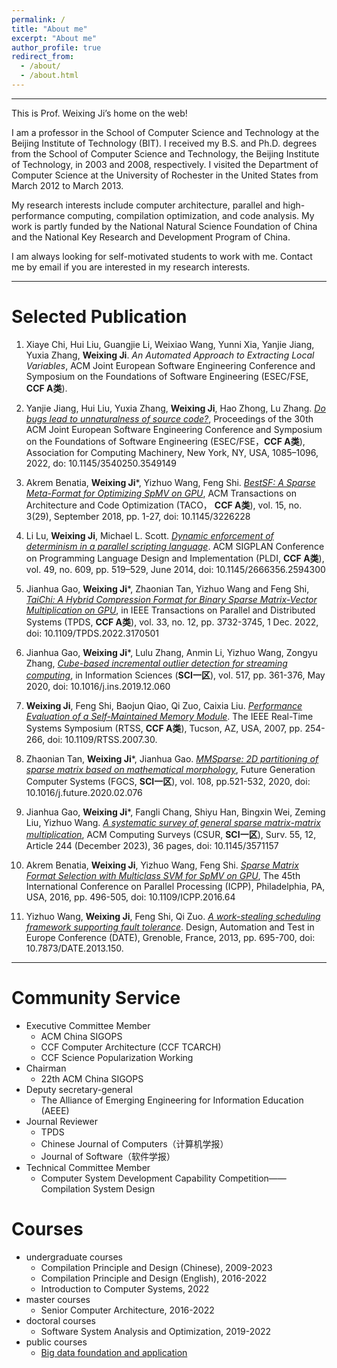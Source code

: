 ```yaml
---
permalink: /
title: "About me"
excerpt: "About me"
author_profile: true
redirect_from: 
  - /about/
  - /about.html
---
```


------
This is Prof. Weixing Ji’s home on the web!

I am a professor in the School of Computer Science and Technology at the Beijing Institute of Technology (BIT). I received my B.S. and Ph.D. degrees from the School of Computer Science and Technology, the Beijing Institute of Technology, in 2003 and 2008, respectively. I visited the Department of Computer Science at the University of Rochester in the United States from March 2012 to March 2013.

My research interests include computer architecture, parallel and high-performance computing, compilation optimization, and code analysis. My work is partly funded by the National Natural Science Foundation of China and the National Key Research and Development Program of China.

I am always looking for self-motivated students to work with me. Contact me by email if you are interested in my research interests.

------

Selected Publication
======
1. Xiaye Chi, Hui Liu, Guangjie Li, Weixiao Wang, Yunni Xia, Yanjie Jiang, Yuxia Zhang, **Weixing Ji**. *An Automated Approach to Extracting Local Variables*, ACM Joint European Software Engineering Conference and Symposium on the Foundations of Software Engineering (ESEC/FSE, **CCF A类**).

1. Yanjie Jiang, Hui Liu, Yuxia Zhang, **Weixing Ji**, Hao Zhong, Lu Zhang. [*Do bugs lead to unnaturalness of source code?*](https://doi.org/10.1145/3540250.3549149), Proceedings of the 30th ACM Joint European Software Engineering Conference and Symposium on the Foundations of Software Engineering (ESEC/FSE，**CCF A类**), Association for Computing Machinery, New York, NY, USA, 1085–1096, 2022, do: 10.1145/3540250.3549149

1. Akrem Benatia, **Weixing Ji**\*, Yizhuo Wang, Feng Shi. [*BestSF: A Sparse Meta-Format for Optimizing SpMV on GPU*](https://doi.org/10.1145/3226228), ACM Transactions on Architecture and Code Optimization (TACO， **CCF A类**), vol. 15, no. 3(29), September 2018, pp. 1-27, doi: 10.1145/3226228
 
1. Li Lu, **Weixing Ji**, Michael L. Scott. [*Dynamic enforcement of determinism in a parallel scripting language*](https://dl.acm.org/doi/abs/10.1145/2666356.2594300). ACM SIGPLAN Conference on Programming Language Design and Implementation (PLDI, **CCF A类**), vol. 49, no. 609, pp. 519–529, June 2014, doi: 10.1145/2666356.2594300

1. Jianhua Gao, **Weixing Ji**\*, Zhaonian Tan, Yizhuo Wang and Feng Shi, [*TaiChi: A Hybrid Compression Format for Binary Sparse Matrix-Vector Multiplication on GPU*](https://doi.org/10.1109/TPDS.2022.3170501), in IEEE Transactions on Parallel and Distributed Systems (TPDS, **CCF A类**), vol. 33, no. 12, pp. 3732-3745, 1 Dec. 2022, doi: 10.1109/TPDS.2022.3170501

1. Jianhua Gao, **Weixing Ji**\*, Lulu Zhang, Anmin Li, Yizhuo Wang, Zongyu Zhang, [*Cube-based incremental outlier detection for streaming computing*](https://doi.org/10.1016/j.ins.2019.12.060), in Information Sciences (**SCI一区**), vol. 517, pp. 361-376, May 2020, doi: 10.1016/j.ins.2019.12.060

1. **Weixing Ji**, Feng Shi, Baojun Qiao, Qi Zuo, Caixia Liu. [*Performance Evaluation of a Self-Maintained Memory Module*](https://ieeexplore.ieee.org/abstract/document/4408310). The IEEE Real-Time Systems Symposium (RTSS, **CCF A类**), Tucson, AZ, USA, 2007, pp. 254-266, doi: 10.1109/RTSS.2007.30.

1. Zhaonian Tan, **Weixing Ji**\*, Jianhua Gao. [*MMSparse: 2D partitioning of sparse matrix based on mathematical morphology*](https://doi.org/10.1016/j.future.2020.02.076), Future Generation Computer Systems (FGCS, **SCI一区**), vol. 108, pp.521-532, 2020, doi: 10.1016/j.future.2020.02.076

1. Jianhua Gao, **Weixing Ji**\*, Fangli Chang, Shiyu Han, Bingxin Wei, Zeming Liu, Yizhuo Wang. [*A systematic survey of general sparse matrix-matrix multiplication*](https://doi.org/10.1145/3571157), ACM Computing Surveys (CSUR, **SCI一区**), Surv. 55, 12, Article 244 (December 2023), 36 pages, doi: 10.1145/3571157

1. Akrem Benatia, **Weixing Ji**, Yizhuo Wang, Feng Shi. [*Sparse Matrix Format Selection with Multiclass SVM for SpMV on GPU*](https://ieeexplore.ieee.org/abstract/document/7573853), The 45th International Conference on Parallel Processing (ICPP), Philadelphia, PA, USA, 2016, pp. 496-505, doi: 10.1109/ICPP.2016.64

1. Yizhuo Wang, **Weixing Ji**, Feng Shi, Qi Zuo. [*A work-stealing scheduling framework supporting fault tolerance*](https://ieeexplore.ieee.org/abstract/document/6513596). Design, Automation and Test in Europe Conference (DATE), Grenoble, France, 2013, pp. 695-700, doi: 10.7873/DATE.2013.150.

------

Community Service
======
- Executive Committee Member
  - ACM China SIGOPS
  - CCF Computer Architecture (CCF TCARCH)
  - CCF Science Popularization Working
- Chairman
  - 22th ACM China SIGOPS
- Deputy secretary-general
  - The Alliance of Emerging Engineering for Information Education (AEEE)
- Journal Reviewer
  - TPDS
  - Chinese Journal of Computers（计算机学报）
  - Journal of Software（软件学报）
- Technical Committee Member
  - Computer System Development Capability Competition——Compilation System Design

Courses
======
- undergraduate courses
  - Compilation Principle and Design (Chinese), 2009-2023
  - Compilation Principle and Design (English), 2016-2022
  - Introduction to Computer Systems, 2022
- master courses
  - Senior Computer Architecture, 2016-2022
- doctoral courses
  - Software System Analysis and Optimization, 2019-2022
- public courses
  - [Big data foundation and application](https://www.icourse163.org/course/BIT-1205834821)
